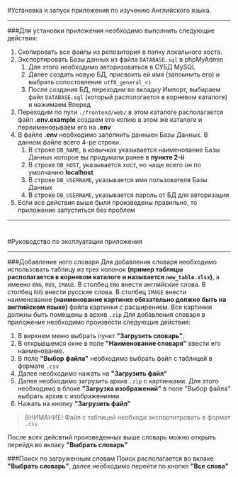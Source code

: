 #Установка и запуск приложения по изучению Английского языка.

---

###Для установки приложения необходимо выполнить следующие действия:
1. Скопировать все файлы из репозитория в папку локального хоста.
2. Экспортировать Базы данных из файла `DATABASE.sql` в phpMyAdmin
   1. Для этого необходимо авторизоваться в СУБД MySQL
   2. Далее создать новую БД, присвоить ей имя (запомнить его) и выбрать сопостовление `utf8_general_ci`
   3. После создания БД, переходим во вкладку Импорт, выбираем файл `DATABASE.sql` (который распологается в корневом каталоге) и нажимаем Вперед
3. Переходим по пути `./frontend/web/` в этом каталоге располагается файл **.env.example** создаем его копию в этом же каталоге и переименовываем его на **.env**
4. В файле **.env** необходимо заполнить данныен Базы Данных. В данном файле всего 4-ре строки.
   1. В строке `DB_NAME`, в ковычках указывается наименование Базы Данных которое вы придумали ранее в **пункте 2-ii** 
   2. В строке `DB_HOST`, указывается хост, но чаще всего он по умолчанию **localhost**
   3. В строке `DB_USERNAME`, указывается имя пользователя Базы Данных
   4. В строке `DB_USERNAME`, указывается пароль от БД для авторизации
5. Если все действия выше были произведены правильно, то приложение запуститься без проблем


---
#
#

#Руководство по эксплуатации приложения

---

###Добавление ного словаря
Для добавления словаря необходимо использовать таблицу из трех колонок **(пример таблицы располагается в корневом каталоге и называется `new_table.xlsx`)**, а имеено `ENG`, `RUS`, `IMAGE`.
В столбец `ENG` внести английские слова.
В столбец `RUS` внести русские слова.
В столбец `IMAGE` внести наименование **(наименование картинке обязательно должно быть на английском языке)** файла картинки с расширением. 
Все картинки должны быть помещены в архив `.zip`
Для добавления словаря в приложение необходимо произвести следующие действия:
1. В верхнем меню выбрать пункт **"Загрузить словарь"**.
2. В открывшемся окне в поле **"Наименование словаря"** ввести его наименование.
3. В поле **"Выбор файла"** необходимо выбрать файл с таблицей в формате `.csv`
4. Далее необходимо нажать на **"Загрузить файл"**
5. Далее необходимо загрузить архив `.zip` с картинками. Для этого необходимо в блоке 
**"Загрузка изображений"** в поле "Выбор файла" выбрать архив с изображениями.
6. Нажать на кнопку **"Загрузить файл"**

>ВНИМАНИЕ!
>Файл с таблицей необходи экспортитровать в формат `.csv`

После всех дейсвтий произведенных выше словарь можно открыть перейдя во вклаку **"Выбрать словарь"**

###Поиск по загруженным словам
Поиск располагается во вклаке **"Выбрать словарь"**, далее необходимо перейти по кнопке **"Все слова"**

